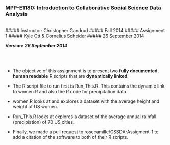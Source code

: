 ### MPP-E1180: Introduction to Collaborative Social Science Data Analysis
<br />
##### Instructor: Christopher Gandrud
##### Fall 2014
##### Assignment 1
##### Kyle Ott & Cornelius Scheider
##### 26 September 2014

**Version: *26 September 2014***

<br />
<br />

- The objective of this assignment is to present two **fully documented**, **human readable** R scripts that are **dynamically linked**.

- The R script file to run first is Run_This.R. This contains the dynamic link to women.R and also the R code for precipitation data.

- women.R looks at and explores a dataset with the average height and weight of US women.

- Run_This.R looks at explores a dataset of the average annual rainfall (precipiation) of 70 US cities.

- Finally, we made a pull request to rosecamille/CSSDA-Assigment-1 to add a citation of the software to both of their R scripts.
